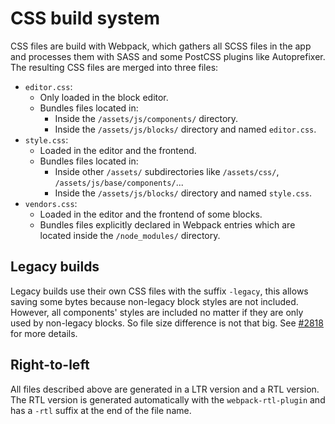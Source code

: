 # CSS build system

CSS files are build with Webpack, which gathers all SCSS files in the app and processes them with SASS and some PostCSS plugins like Autoprefixer. The resulting CSS files are merged into three files:

-   `editor.css`:
    -   Only loaded in the block editor.
    -   Bundles files located in:
        -   Inside the `/assets/js/components/` directory.
        -   Inside the `/assets/js/blocks/` directory and named `editor.css`.
-   `style.css`:
    -   Loaded in the editor and the frontend.
    -   Bundles files located in:
        -   Inside other `/assets/` subdirectories like `/assets/css/`, `/assets/js/base/components/`...
        -   Inside the `/assets/js/blocks/` directory and named `style.css`.
-   `vendors.css`:
    -   Loaded in the editor and the frontend of some blocks.
    -   Bundles files explicitly declared in Webpack entries which are located inside the `/node_modules/` directory.

## Legacy builds

Legacy builds use their own CSS files with the suffix `-legacy`, this allows saving some bytes because non-legacy block styles are not included. However, all components' styles are included no matter if they are only used by non-legacy blocks. So file size difference is not that big. See [#2818](https://github.com/woocommerce/woocommerce-gutenberg-products-block/pull/2818) for more details.

## Right-to-left

All files described above are generated in a LTR version and a RTL version. The RTL version is generated automatically with the `webpack-rtl-plugin` and has a `-rtl` suffix at the end of the file name.

